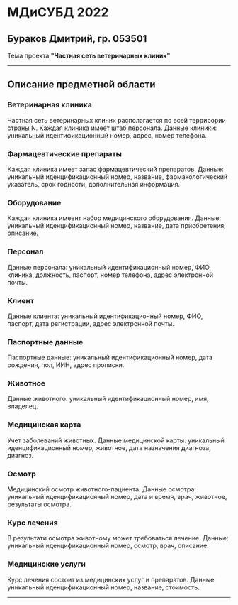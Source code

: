 # МДиСУБД 2022
## Бураков Дмитрий, гр. 053501
Тема проекта __"Частная сеть ветеринарных клиник"__
___
## Описание предметной области
### Ветеринарная клиника
Частная сеть ветеринарных клиник располагается по всей террирории страны N. Каждая клиника имеет штаб персонала.
Данные клиники: уникальный идентификационный номер, адрес, номер телефона.
### Фармацевтические препараты
Каждая клиника имеет запас фармацевтический препаратов.
Данные: уникальный иденцификационный номер, название, фармакологический указатель, срок годности, дополнительная информация.
### Оборудование
Каждая клиника имеент набор медицинского оборудования.
Данные: уникальный иденцификационный номер, название, дата приобретения, описание.
### Персонал
Данные персонала: уникальный идентификационный номер, ФИО, клиника, должность, паспорт, номер телефона, адрес электронной почты.
### Клиент
Данные клиента: уникальный идентификационный номер, ФИО, паспорт, дата регистрации, адрес электронной почты.
### Паспортные данные 
Паспортные данные: уникальный идентификационный номер, дата рождения, пол, ИИН, адрес прописки.
### Животное
Данные животного: уникальный идентификационный номер, имя, владелец.
### Медицинская карта
Учет заболеваний животных.
Данные медицинской карты: уникальный иденцификационный номер, животное, дата назначения диагноза, диагноз.
### Осмотр 
Медицинский осмотр животного-пациента.
Данные осмотра: уникальный иденцификационный номер, дата и время, врач, животное, результаты осмотра.
### Курс лечения
В результати осмотра животному может требоваться лечение. 
Данные: уникальный иденцификационный номер, осмотр, врач, описание.
### Медицинские услуги
Курс лечения состоит из медицинских услуг и препаратов. 
Данные: уникальный иденцификационный номер, название, стоимость. 
___
